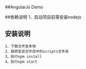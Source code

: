 ##AngularJs Demo


##依赖说明
    1、启动项目前需安装nodejs

## 安装说明

    1、下载文件至本地
    2、跳转至该文件目中的scripts文件夹
    3、执行npm install
    4、执行npm start
    
